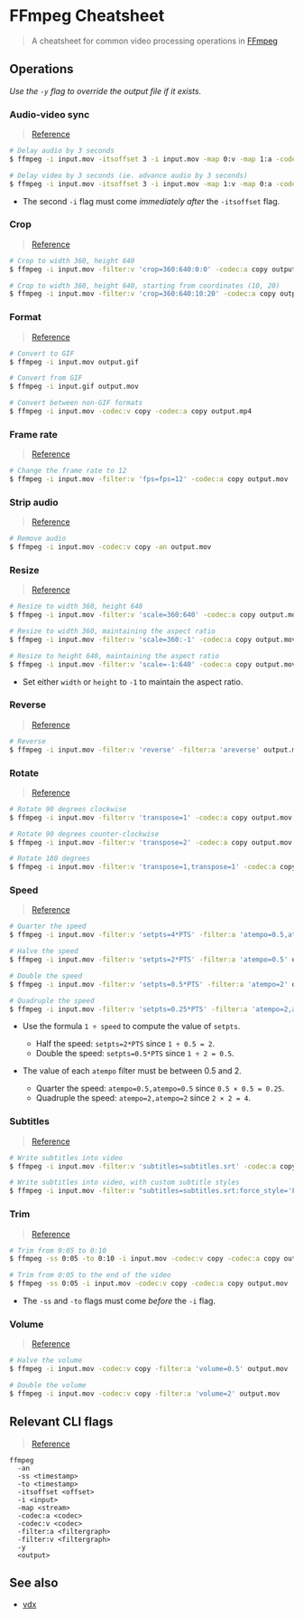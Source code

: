 # FFmpeg Cheatsheet

> A cheatsheet for common video processing operations in [FFmpeg](https://ffmpeg.org)

## Operations

*Use the `-y` flag to override the output file if it exists.*

### Audio-video sync

> [Reference](https://superuser.com/questions/982342/in-ffmpeg-how-to-delay-only-the-audio-of-a-mp4-video-without-converting-the-au)

```sh
# Delay audio by 3 seconds
$ ffmpeg -i input.mov -itsoffset 3 -i input.mov -map 0:v -map 1:a -codec:a copy -codec:v copy output.mov

# Delay video by 3 seconds (ie. advance audio by 3 seconds)
$ ffmpeg -i input.mov -itsoffset 3 -i input.mov -map 1:v -map 0:a -codec:a copy -codec:v copy output.mov
```

- The second `-i` flag must come *immediately after* the `-itsoffset` flag.

### Crop

> [Reference](https://ffmpeg.org/ffmpeg-filters.html#crop)

```sh
# Crop to width 360, height 640
$ ffmpeg -i input.mov -filter:v 'crop=360:640:0:0' -codec:a copy output.mov

# Crop to width 360, height 640, starting from coordinates (10, 20)
$ ffmpeg -i input.mov -filter:v 'crop=360:640:10:20' -codec:a copy output.mov
```

### Format

> [Reference](https://stackoverflow.com/questions/8075992/using-ffmpeg-convert-a-file-from-one-output)

```sh
# Convert to GIF
$ ffmpeg -i input.mov output.gif

# Convert from GIF
$ ffmpeg -i input.gif output.mov

# Convert between non-GIF formats
$ ffmpeg -i input.mov -codec:v copy -codec:a copy output.mp4
```

### Frame rate

> [Reference](https://trac.ffmpeg.org/wiki/ChangingFrameRate)

```sh
# Change the frame rate to 12
$ ffmpeg -i input.mov -filter:v 'fps=fps=12' -codec:a copy output.mov
```

### Strip audio

> [Reference](https://superuser.com/questions/268985/remove-audio-from-video-file-with-ffmpeg)

```sh
# Remove audio
$ ffmpeg -i input.mov -codec:v copy -an output.mov
```

### Resize

> [Reference](https://trac.ffmpeg.org/wiki/Scaling)

```sh
# Resize to width 360, height 640
$ ffmpeg -i input.mov -filter:v 'scale=360:640' -codec:a copy output.mov

# Resize to width 360, maintaining the aspect ratio
$ ffmpeg -i input.mov -filter:v 'scale=360:-1' -codec:a copy output.mov

# Resize to height 640, maintaining the aspect ratio
$ ffmpeg -i input.mov -filter:v 'scale=-1:640' -codec:a copy output.mov
```

- Set either `width` or `height` to `-1` to maintain the aspect ratio.

### Reverse

> [Reference](https://video.stackexchange.com/questions/17738/how-to-use-ffmpeg-command-for-reverse-video)

```sh
# Reverse
$ ffmpeg -i input.mov -filter:v 'reverse' -filter:a 'areverse' output.mov
```

### Rotate

> [Reference](https://stackoverflow.com/questions/3937387/rotating-videos-with-ffmpeg)

```sh
# Rotate 90 degrees clockwise
$ ffmpeg -i input.mov -filter:v 'transpose=1' -codec:a copy output.mov

# Rotate 90 degrees counter-clockwise
$ ffmpeg -i input.mov -filter:v 'transpose=2' -codec:a copy output.mov

# Rotate 180 degrees
$ ffmpeg -i input.mov -filter:v 'transpose=1,transpose=1' -codec:a copy output.mov
```

### Speed

> [Reference](https://trac.ffmpeg.org/wiki/How%20to%20speed%20up%20/%20slow%20down%20a%20video)

```sh
# Quarter the speed
$ ffmpeg -i input.mov -filter:v 'setpts=4*PTS' -filter:a 'atempo=0.5,atempo=0.5' output.mov

# Halve the speed
$ ffmpeg -i input.mov -filter:v 'setpts=2*PTS' -filter:a 'atempo=0.5' output.mov

# Double the speed
$ ffmpeg -i input.mov -filter:v 'setpts=0.5*PTS' -filter:a 'atempo=2' output.mov

# Quadruple the speed
$ ffmpeg -i input.mov -filter:v 'setpts=0.25*PTS' -filter:a 'atempo=2,atempo=2' output.mov
```

- Use the formula `1 ÷ speed` to compute the value of `setpts`.
  - Half the speed: `setpts=2*PTS` since `1 ÷ 0.5 = 2`.
  - Double the speed: `setpts=0.5*PTS` since `1 ÷ 2 = 0.5`.

- The value of each `atempo` filter must be between 0.5 and 2.
  - Quarter the speed: `atempo=0.5,atempo=0.5` since `0.5 × 0.5 = 0.25`.
  - Quadruple the speed: `atempo=2,atempo=2` since `2 × 2 = 4`.

### Subtitles

> [Reference](https://stackoverflow.com/questions/57869367/ffmpeg-subtitles-alignment-and-position)

```sh
# Write subtitles into video
$ ffmpeg -i input.mov -filter:v 'subtitles=subtitles.srt' -codec:a copy output.mov

# Write subtitles into video, with custom subtitle styles
$ ffmpeg -i input.mov -filter:v "subtitles=subtitles.srt:force_style='FontName=Menlo Bold,Fontsize=18'" -codec:a copy output.mov
```

### Trim

> [Reference](https://trac.ffmpeg.org/wiki/Seeking#Cuttingsmallsections)

```sh
# Trim from 0:05 to 0:10
$ ffmpeg -ss 0:05 -to 0:10 -i input.mov -codec:v copy -codec:a copy output.mov

# Trim from 0:05 to the end of the video
$ ffmpeg -ss 0:05 -i input.mov -codec:v copy -codec:a copy output.mov
```

- The `-ss` and `-to` flags must come *before* the `-i` flag.

### Volume

> [Reference](https://trac.ffmpeg.org/wiki/AudioVolume)

```sh
# Halve the volume
$ ffmpeg -i input.mov -codec:v copy -filter:a 'volume=0.5' output.mov

# Double the volume
$ ffmpeg -i input.mov -codec:v copy -filter:a 'volume=2' output.mov
```

## Relevant CLI flags

> [Reference](https://ffmpeg.org/ffmpeg.html)

```
ffmpeg
  -an
  -ss <timestamp>
  -to <timestamp>
  -itsoffset <offset>
  -i <input>
  -map <stream>
  -codec:a <codec>
  -codec:v <codec>
  -filter:a <filtergraph>
  -filter:v <filtergraph>
  -y
  <output>
```

## See also

- [vdx](https://github.com/yuanqing/vdx)

